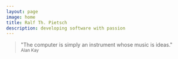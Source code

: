 ```yaml
---
layout: page
image: home
title: Ralf Th. Pietsch
description: developing software with passion
---
```

<blockquote>
	"The computer is simply an instrument whose music is ideas."<br>
	<small>Alan Kay</small>
</blockquote>
